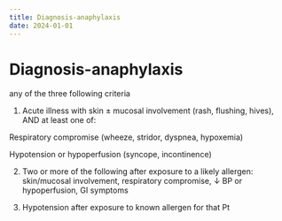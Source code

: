 ```yaml
---
title: Diagnosis-anaphylaxis
date: 2024-01-01
---
```

# Diagnosis-anaphylaxis
any of the three following criteria

1) Acute illness with skin ± mucosal involvement (rash, flushing, hives), AND at least one of:

Respiratory compromise (wheeze, stridor, dyspnea, hypoxemia)

Hypotension or hypoperfusion (syncope, incontinence)

2) Two or more of the following after exposure to a likely allergen: skin/mucosal involvement, respiratory compromise, ↓ BP or hypoperfusion, GI symptoms

3) Hypotension after exposure to known allergen for that Pt
